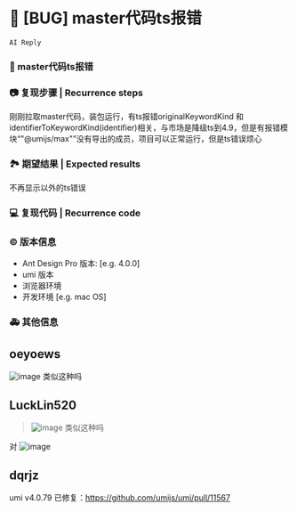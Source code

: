 # 🐛 [BUG] master代码ts报错

`AI Reply`

### 🐛 master代码ts报错

<!--
详细地描述 bug，让大家都能理解
Describe the bug in detail so that everyone can understand it
-->

### 📷 复现步骤 | Recurrence steps

刚刚拉取master代码，装包运行，有ts报错originalKeywordKind 和identifierToKeywordKind(identifier)相关，与市场是降级ts到4.9，但是有报错模块“"@umijs/max"”没有导出的成员，项目可以正常运行，但是ts错误烦心

<!--
清晰描述复现步骤，让别人也能看到问题
Clearly describe the recurrence steps so that others can see the problem
-->

### 🏞 期望结果 | Expected results

不再显示以外的ts错误

<!--
描述你原本期望看到的结果
Describe what you expected to see
-->

### 💻 复现代码 | Recurrence code

<!--
提供可复现的代码，仓库，或线上示例
Provide reproducible code, warehouse, or online examples
-->

### © 版本信息

- Ant Design Pro 版本: [e.g. 4.0.0]
- umi 版本
- 浏览器环境
- 开发环境 [e.g. mac OS]

### 🚑 其他信息

<!--
如截图等其他信息可以贴在这里
-->

## oeyoews

![image](https://github.com/ant-design/ant-design-pro/assets/72405338/5d497e94-5869-42fb-8f23-51a63ba7bbb8)
类似这种吗

## LuckLin520

> ![image](https://user-images.githubusercontent.com/72405338/264546177-5d497e94-5869-42fb-8f23-51a63ba7bbb8.png) 类似这种吗

对
![image](https://github.com/ant-design/ant-design-pro/assets/33896086/8a5af4f1-0d01-4f57-a627-57345a02809e)

## dqrjz

umi v4.0.79 已修复：https://github.com/umijs/umi/pull/11567
